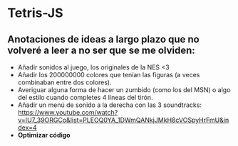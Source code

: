 # Tetris-JS
## Anotaciones de ideas a largo plazo que no volveré a leer a no ser que se me olviden:
  - Añadir sonidos al juego, los originales de la NES <3
  - Añadir los 200000000 colores que tenían las figuras (a veces combinaban entre dos colores).
  - Averiguar alguna forma de hacer un zumbido (como los del MSN) o algo del estilo cuando completes 4 líneas del tirón.
  - Añadir un menú de sonido a la derecha con las 3 soundtracks: https://www.youtube.com/watch?v=IU7_39ORGCo&list=PLEOQ0YA_1DWmQANkjJMkH8cVOSpyHrFmU&index=4
  - <b>Optimizar código</b>
